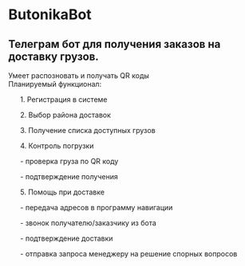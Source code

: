 # ButonikaBot
<h2>Телеграм бот для получения заказов на доставку грузов.</h2>
Умеет распозновать и получать QR коды
<br>
Планируемый функционал:
<br>
<ol>1. Регистрация в системе</ol>
<ol>2. Выбор района доставок</ol>
<ol>3. Получение списка доступных грузов</ol>
<ol>4. Контроль погрузки</ol>
<ul>- проверка груза по QR коду</ul>
<ul>- подтверждение получения</ul>
<ol>5. Помощь при доставке</ol> 
<ul>- передача адресов в программу навигации</ul>
<ul>- звонок получателю/заказчику из бота</ul>
<ul>- подтверждение доставки</ul>
<ul>- отправка запроса менеджеру на решение спорных вопросов</ul>
